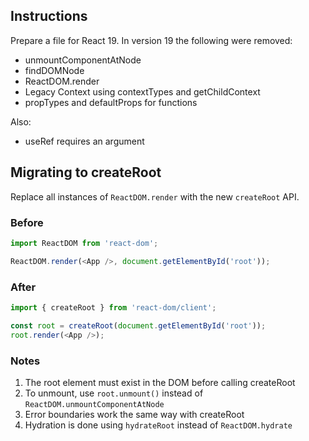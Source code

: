 ## Instructions

Prepare a file for React 19. In version 19 the following were removed:

* unmountComponentAtNode
* findDOMNode
* ReactDOM.render
* Legacy Context using contextTypes and getChildContext
* propTypes and defaultProps for functions

Also:

* useRef requires an argument

## Migrating to createRoot

Replace all instances of `ReactDOM.render` with the new `createRoot` API.

### Before
```javascript
import ReactDOM from 'react-dom';

ReactDOM.render(<App />, document.getElementById('root'));
```

### After
```javascript
import { createRoot } from 'react-dom/client';

const root = createRoot(document.getElementById('root'));
root.render(<App />);
```

### Notes
1. The root element must exist in the DOM before calling createRoot
2. To unmount, use `root.unmount()` instead of `ReactDOM.unmountComponentAtNode`
3. Error boundaries work the same way with createRoot
4. Hydration is done using `hydrateRoot` instead of `ReactDOM.hydrate`
